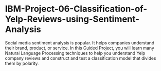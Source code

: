 # IBM-Project-06-Classification-of-Yelp-Reviews-using-Sentiment-Analysis
Social media sentiment analysis is popular. It helps companies understand their brand, product, or service. In this Guided Project, you will learn many Natural Language Processing techniques to help you understand Yelp company reviews and construct and test a classification model that divides them by polarity.
